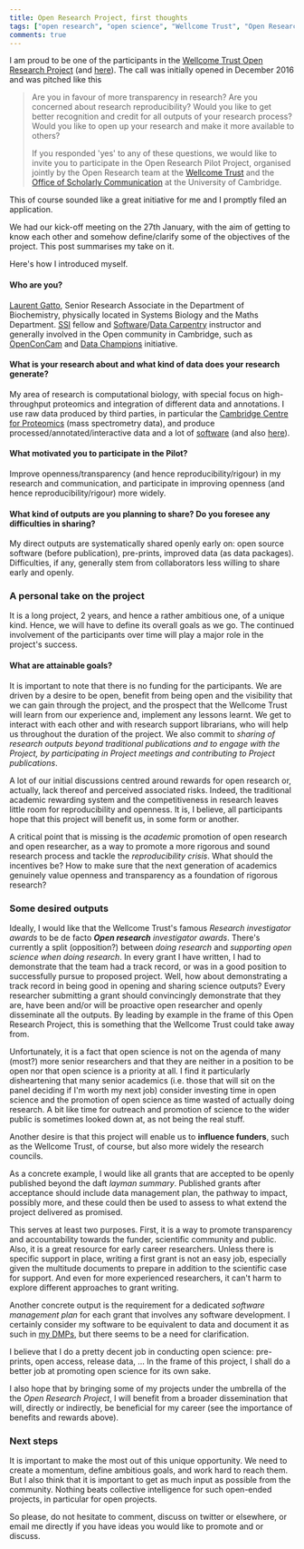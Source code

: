 ```yaml
---
title: Open Research Project, first thoughts
tags: ["open research", "open science", "Wellcome Trust", "Open Research Project"]
comments: true
---
```


I am proud to be one of the participants in the
[Wellcome Trust Open Research Project](https://unlockingresearch.blog.lib.cam.ac.uk/?p=1296)
(and
[here](https://blog.wellcomeopenresearch.org/2017/02/10/piloting-more-openness-at-the-university-of-cambridge/)). The
call was initially opened in December 2016 and was pitched like this

> Are you in favour of more transparency in research? Are you
> concerned about research reproducibility? Would you like to get
> better recognition and credit for all outputs of your research
> process? Would you like to open up your research and make it more
> available to others?
>
> If you responded 'yes' to any of these questions, we would like to
> invite you to participate in the Open Research Pilot Project,
> organised jointly by the Open Research team at the
> [Wellcome Trust](http://www.wellcome.ac.uk/) and the
> [Office of Scholarly Communication](http://osc.cam.ac.uk/) at the
> University of Cambridge.

This of course sounded like a great initiative for me and I promptly
filed an application. 

We had our kick-off meeting on the 27th January, with the aim of
getting to know each other and somehow define/clarify some of the
objectives of the project. This post summarises my take on it.

Here's how I introduced myself.

#### Who are you?

[Laurent Gatto](https://lgatto.github.io/), Senior Research Associate
in the Department of Biochemistry, physically located in Systems
Biology and the Maths Department. [SSI](software.ac.uk/) fellow and
[Software](https://software-carpentry.org/)/[Data Carpentry](http://www.datacarpentry.org/)
instructor and generally involved in the Open community in Cambridge,
such as [OpenConCam](http://openconcam.org/) and
[Data Champions](http://www.data.cam.ac.uk/datachampions) initiative.

#### What is your research about and what kind of data does your research generate?
	
My area of research is computational biology, with special focus on
high-throughput proteomics and integration of different data and
annotations. I use raw data produced by third parties, in particular
the
[Cambridge Centre for Proteomics](http://proteomics.bio.cam.ac.uk/)
(mass spectrometry data), and produce processed/annotated/interactive
data and a lot of [software](https://github.com/lgatto/) (and also
[here](https://github.com/ComputationalProteomicsUnit/)).

#### What motivated you to participate in the Pilot?

Improve openness/transparency (and hence reproducibility/rigour) in my
research and communication, and participate in improving openness (and
hence reproducibility/rigour) more widely.

#### What kind of outputs are you planning to share? Do you foresee any difficulties in sharing?
	
My direct outputs are systematically shared openly early on: open
source software (before publication), pre-prints, improved data (as
data packages). Difficulties, if any, generally stem from
collaborators less willing to share early and openly.

### A personal take on the project

It is a long project, 2 years, and hence a rather ambitious one, of a
unique kind. Hence, we will have to define its overall goals as we
go. The continued involvement of the participants over time will play
a major role in the project's success.


#### What are attainable goals? 

It is important to note that there is no funding for the
participants. We are driven by a desire to be open, benefit from being
open and the visibility that we can gain through the project, and the
prospect that the Wellcome Trust will learn from our experience and,
implement any lessons learnt. We get to interact with each other and
with research support librarians, who will help us throughout the
duration of the project. We also commit to *sharing of research
outputs beyond traditional publications and to engage with the
Project, by participating in Project meetings and contributing to
Project publications*.


A lot of our initial discussions centred around rewards for open
research or, actually, lack thereof and perceived associated
risks. Indeed, the traditional academic rewarding system and the
competitiveness in research leaves little room for reproducibility and
openness. It is, I believe, all participants hope that this project
will benefit us, in some form or another.

A critical point that is missing is the *academic* promotion of open
research and open researcher, as a way to promote a more rigorous and
sound research process and tackle the *reproducibility crisis*. What
should the incentives be? How to make sure that the next generation of
academics genuinely value openness and transparency as a foundation of
rigorous research?

### Some desired outputs

Ideally, I would like that the Wellcome Trust's famous *Research
investigator awards* to be de facto ***Open research** investigator
awards*. There's currently a split (opposition?) between *doing
research* and *supporting open science when doing research*. In every
grant I have written, I had to demonstrate that the team had a track
record, or was in a good position to successfully pursue to proposed
project. Well, how about demonstrating a track record in being good in
opening and sharing science outputs? Every researcher submitting a
grant should convincingly demonstrate that they are, have been and/or
will be proactive open researcher and openly disseminate all the
outputs. By leading by example in the frame of this Open Research
Project, this is something that the Wellcome Trust could take away
from.

Unfortunately, it is a fact that open science is not on the agenda of
many (most?) more senior researchers and that they are neither in a
position to be open nor that open science is a priority at all. I find
it particularly disheartening that many senior academics (i.e. those
that will sit on the panel deciding if I'm worth my next job) consider
investing time in open science and the promotion of open science as
time wasted of actually doing research. A bit like time for outreach
and promotion of science to the wider public is sometimes looked down
at, as not being the real stuff.

Another desire is that this project will enable us to **influence
funders**, such as the Wellcome Trust, of course, but also more widely
the research councils. 

As a concrete example, I would like all grants that are accepted to be
openly published beyond the daft *layman summary*. Published grants
after acceptance should include data management plan, the pathway to
impact, possibly more, and these could then be used to assess to what
extend the project delivered as promised.

This serves at least two purposes. First, it is a way to promote
transparency and accountability towards the funder, scientific
community and public. Also, it is a great resource for early career
researchers. Unless there is specific support in place, writing a
first grant is not an easy job, especially given the multitude
documents to prepare in addition to the scientific case for
support. And even for more experienced researchers, it can't harm to
explore different approaches to grant writing.

Another concrete output is the requirement for a dedicated *software
management plan* for each grant that involves any software
development. I certainly consider my software to be equivalent to data
and document it as such in
[my DMPs](http://riojournal.com/articles.php?id=11624), but there
seems to be a need for clarification.

I believe that I do a pretty decent job in conducting open science:
pre-prints, open access, release data, ... In the frame of this
project, I shall do a better job at promoting open science for its own
sake. 

I also hope that by bringing some of my projects under the umbrella of
the the *Open Research Project*, I will benefit from a broader
dissemination that will, directly or indirectly, be beneficial for my
career (see the importance of benefits and rewards above).

### Next steps

It is important to make the most out of this unique opportunity. We
need to create a momentum, define ambitious goals, and work hard to
reach them. But I also think that it is important to get as much input
as possible from the community. Nothing beats collective intelligence
for such open-ended projects, in particular for open projects.

So please, do not hesitate to comment, discuss on twitter or
elsewhere, or email me directly if you have ideas you would like to
promote and or discuss.

